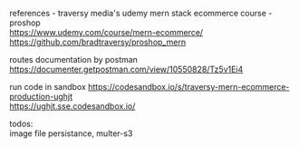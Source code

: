 references - traversy media's udemy mern stack ecommerce course - proshop  
https://www.udemy.com/course/mern-ecommerce/  
https://github.com/bradtraversy/proshop_mern  

routes documentation by postman  
https://documenter.getpostman.com/view/10550828/Tz5v1Ei4

run code in sandbox
https://codesandbox.io/s/traversy-mern-ecommerce-production-ughjt  
https://ughjt.sse.codesandbox.io/

todos:  
image file persistance, multer-s3
